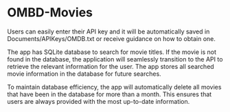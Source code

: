 # OMBD-Movies

Users can easily enter their API key and it will be automatically saved in Documents/APIKeys/OMDB.txt or receive guidance on how to obtain one.

The app has SQLite database to search for movie titles. If the movie is not found in the database, the application will seamlessly transition to the API to retrieve the relevant information for the user. The app stores all searched movie information in the database for future searches.

To maintain database efficiency, the app will automatically delete all movies that have been in the database for more than a month. This ensures that users are always provided with the most up-to-date information.
